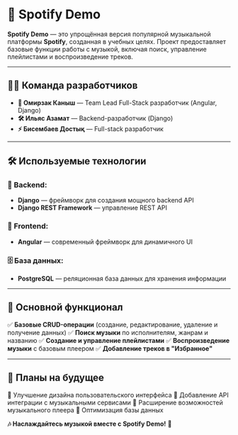# 🎵 Spotify Demo
**Spotify Demo** — это упрощённая версия популярной музыкальной платформы **Spotify**, созданная в учебных целях. Проект предоставляет базовые функции работы с музыкой, включая поиск, управление плейлистами и воспроизведение треков.

---
## 👨‍💻 Команда разработчиков
- **🎨 Омирзак Каныш** — Team Lead Full-Stack разработчик (Angular, Django)
- **🛠 Ильяс Азамат** — Backend-разработчик (Django)
- **⚡️ Бисембаев Достық** — Full-stack разработчик

---
## 🛠 Используемые технологии
### 📌 Backend:
- **Django** — фреймворк для создания мощного backend API
- **Django REST Framework** — управление REST API

### 🎨 Frontend:
- **Angular** — современный фреймворк для динамичного UI

### 🗄 База данных:
- **PostgreSQL** — реляционная база данных для хранения информации

---
## 🚀 Основной функционал
✅ **Базовые CRUD-операции** (создание, редактирование, удаление и получение данных)
✅ **Поиск музыки** по исполнителям, жанрам и названию
✅ **Создание и управление плейлистами**
✅ **Воспроизведение музыки** с базовым плеером
✅ **Добавление треков в "Избранное"**

---
## 🎯 Планы на будущее
📌 Улучшение дизайна пользовательского интерфейса
📌 Добавление API интеграции с музыкальными сервисами
📌 Расширение возможностей музыкального плеера
📌 Оптимизация базы данных

**🎶 Наслаждайтесь музыкой вместе с Spotify Demo!** 🚀

